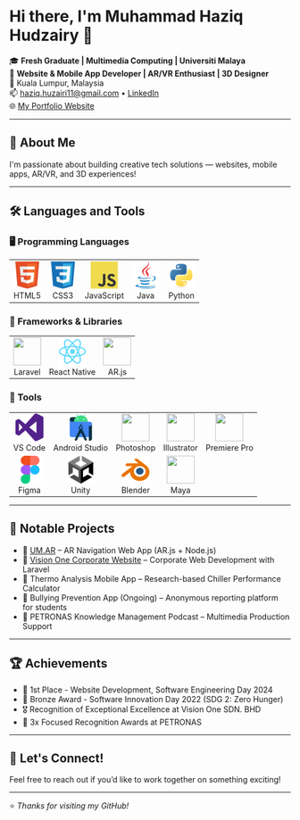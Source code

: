 

# Hi there, I'm Muhammad Haziq Hudzairy 👋

🎓 **Fresh Graduate | Multimedia Computing | Universiti Malaya**  
💼 **Website & Mobile App Developer | AR/VR Enthusiast | 3D Designer**  
📍 Kuala Lumpur, Malaysia  
📫 haziq.huzairi11@gmail.com • [LinkedIn](http://www.linkedin.com/in/muhammad-haziq-hudzairy-hussin-56885922a)  
🌐 [My Portfolio Website](https://hudzairyportfolio.netlify.app/)

---

## 🧠 About Me

I'm passionate about building creative tech solutions — websites, mobile apps, AR/VR, and 3D experiences!

---

## 🛠️ Languages and Tools

### 🖥️ Programming Languages
<table>
  <tr>
    <td align="center">
      <img src="https://raw.githubusercontent.com/devicons/devicon/master/icons/html5/html5-original.svg" width="50" height="50"/><br>HTML5
    </td>
    <td align="center">
      <img src="https://raw.githubusercontent.com/devicons/devicon/master/icons/css3/css3-original.svg" width="50" height="50"/><br>CSS3
    </td>
    <td align="center">
      <img src="https://raw.githubusercontent.com/devicons/devicon/master/icons/javascript/javascript-original.svg" width="50" height="50"/><br>JavaScript
    </td>
    <td align="center">
      <img src="https://raw.githubusercontent.com/devicons/devicon/master/icons/java/java-original.svg" width="50" height="50"/><br>Java
    </td>
    <td align="center">
      <img src="https://raw.githubusercontent.com/devicons/devicon/master/icons/python/python-original.svg" width="50" height="50"/><br>Python
    </td>
  </tr>
</table>

### 📲 Frameworks & Libraries
<table>
  <tr>
    <td align="center">
      <img src="https://static-00.iconduck.com/assets.00/laravel-icon-1990x2048-xawylrh0.png" width="50" height="50"/><br>Laravel
    </td>
    <td align="center">
      <img src="https://raw.githubusercontent.com/devicons/devicon/master/icons/react/react-original.svg" width="50" height="50"/><br>React Native
    </td>
    <td align="center">
      <img src="https://avatars.githubusercontent.com/u/33832876?s=280&v=4" width="50" height="50"/><br>AR.js
    </td>
  </tr>
</table>

### 🎨 Tools
<table>
  <tr>
    <td align="center">
      <img src="https://raw.githubusercontent.com/devicons/devicon/master/icons/visualstudio/visualstudio-plain.svg" width="50" height="50"/><br>VS Code
    </td>
    <td align="center">
      <img src="https://raw.githubusercontent.com/devicons/devicon/master/icons/androidstudio/androidstudio-original.svg" width="50" height="50"/><br>Android Studio
    </td>
    <td align="center">
      <img src="https://upload.wikimedia.org/wikipedia/commons/thumb/a/af/Adobe_Photoshop_CC_icon.svg/2101px-Adobe_Photoshop_CC_icon.svg.png" width="50" height="50"/><br>Photoshop
    </td>
    <td align="center">
      <img src="https://upload.wikimedia.org/wikipedia/commons/thumb/f/fb/Adobe_Illustrator_CC_icon.svg/2101px-Adobe_Illustrator_CC_icon.svg.png" width="50" height="50"/><br>Illustrator
    </td>
    <td align="center">
      <img src="https://upload.wikimedia.org/wikipedia/commons/thumb/4/40/Adobe_Premiere_Pro_CC_icon.svg/512px-Adobe_Premiere_Pro_CC_icon.svg.png" width="50" height="50"/><br>Premiere Pro
    </td>
  </tr>
  <tr>
    <td align="center">
      <img src="https://raw.githubusercontent.com/devicons/devicon/master/icons/figma/figma-original.svg" width="50" height="50"/><br>Figma
    </td>
    <td align="center">
      <img src="https://raw.githubusercontent.com/devicons/devicon/master/icons/unity/unity-original.svg" width="50" height="50"/><br>Unity
    </td>
    <td align="center">
      <img src="https://raw.githubusercontent.com/devicons/devicon/master/icons/blender/blender-original.svg" width="50" height="50"/><br>Blender
    </td>
    <td align="center">
      <img src="https://www.softexia.com/wp-content/uploads/2024/04/Autodesk_Maya.webp" width="50" height="50"/><br>Maya
    </td>
  </tr>
</table>



---

## 💼 Notable Projects

- 🔹 [UM.AR](https://um-ar-features.netlify.app/) – AR Navigation Web App (AR.js + Node.js)
- 🔹 [Vision One Corporate Website](https://visionone.com.my/public/) – Corporate Web Development with Laravel
- 🔹 Thermo Analysis Mobile App – Research-based Chiller Performance Calculator
- 🔹 Bullying Prevention App (Ongoing) – Anonymous reporting platform for students
- 🔹 PETRONAS Knowledge Management Podcast – Multimedia Production Support

---

## 🏆 Achievements

- 🥇 1st Place - Website Development, Software Engineering Day 2024
- 🥉 Bronze Award - Software Innovation Day 2022 (SDG 2: Zero Hunger)
- 🎖️ Recognition of Exceptional Excellence at Vision One SDN. BHD
- 🏅 3x Focused Recognition Awards at PETRONAS

---

## 📌 Let's Connect!

Feel free to reach out if you’d like to work together on something exciting!

---

⭐ _Thanks for visiting my GitHub!_


